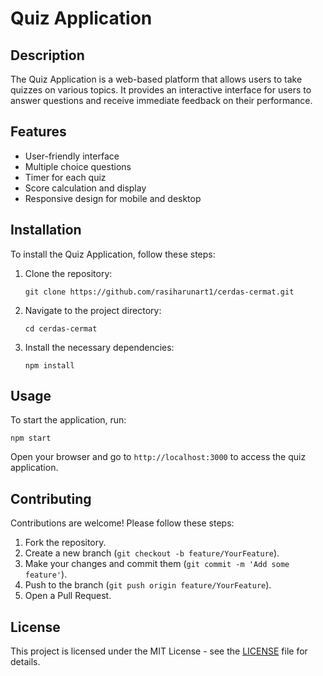 # Quiz Application

## Description
The Quiz Application is a web-based platform that allows users to take quizzes on various topics. It provides an interactive interface for users to answer questions and receive immediate feedback on their performance.

## Features
- User-friendly interface
- Multiple choice questions
- Timer for each quiz
- Score calculation and display
- Responsive design for mobile and desktop

## Installation
To install the Quiz Application, follow these steps:
1. Clone the repository:
   ```
   git clone https://github.com/rasiharunart1/cerdas-cermat.git
   ```
2. Navigate to the project directory:
   ```
   cd cerdas-cermat
   ```
3. Install the necessary dependencies:
   ```
   npm install
   ```

## Usage
To start the application, run:
```
npm start
```
Open your browser and go to `http://localhost:3000` to access the quiz application.

## Contributing
Contributions are welcome! Please follow these steps:
1. Fork the repository.
2. Create a new branch (`git checkout -b feature/YourFeature`).
3. Make your changes and commit them (`git commit -m 'Add some feature'`).
4. Push to the branch (`git push origin feature/YourFeature`).
5. Open a Pull Request.

## License
This project is licensed under the MIT License - see the [LICENSE](LICENSE) file for details.
